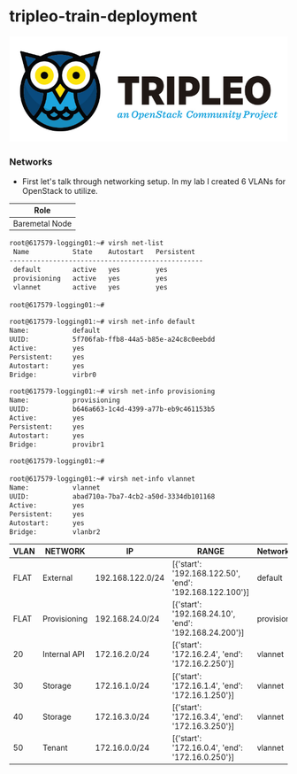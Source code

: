 # tripleo-train-deployment



![logo](https://github.com/NileshChandekar/tripleo-train-deployment/blob/main/tripleo.jpeg)


### Networks
* First let's talk through networking setup. In my lab I created 6 VLANs for OpenStack to utilize.

|Role|
|----|
|Baremetal Node|

```
root@617579-logging01:~# virsh net-list
 Name           State    Autostart   Persistent
-------------------------------------------------
 default        active   yes         yes
 provisioning   active   yes         yes
 vlannet        active   yes         yes

root@617579-logging01:~# 
```

```
root@617579-logging01:~# virsh net-info default
Name:           default
UUID:           5f706fab-ffb8-44a5-b85e-a24c8c0eebdd
Active:         yes
Persistent:     yes
Autostart:      yes
Bridge:         virbr0
```

```
root@617579-logging01:~# virsh net-info provisioning
Name:           provisioning
UUID:           b646a663-1c4d-4399-a77b-eb9c461153b5
Active:         yes
Persistent:     yes
Autostart:      yes
Bridge:         provibr1
```

```
root@617579-logging01:~# 

root@617579-logging01:~# virsh net-info vlannet
Name:           vlannet
UUID:           abad710a-7ba7-4cb2-a50d-3334db101168
Active:         yes
Persistent:     yes
Autostart:      yes
Bridge:         vlanbr2
```



|VLAN|NETWORK|IP|RANGE|NetworkInfo|
|----|----|----|----|----|
|FLAT|External|192.168.122.0/24|[{'start': '192.168.122.50', 'end': '192.168.122.100'}]|default|
|FLAT|Provisioning|192.168.24.0/24|[{'start': '192.168.24.10', 'end': '192.168.24.200'}]|provisioning|
|20|Internal API|172.16.2.0/24|[{'start': '172.16.2.4', 'end': '172.16.2.250'}]|vlannet|
|30|Storage|172.16.1.0/24|[{'start': '172.16.1.4', 'end': '172.16.1.250'}]|vlannet|
|40|Storage|172.16.3.0/24|[{'start': '172.16.3.4', 'end': '172.16.3.250'}]|vlannet|
|50|Tenant|172.16.0.0/24|[{'start': '172.16.0.4', 'end': '172.16.0.250'}]|vlannet|


